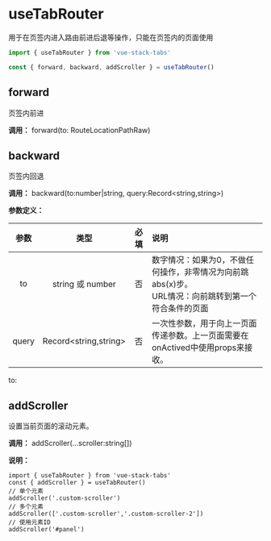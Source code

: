 # useTabRouter

用于在页签内进入路由前进后退等操作，只能在页签内的页面使用

```typescript
import { useTabRouter } from 'vue-stack-tabs'

const { forward, backward, addScroller } = useTabRouter()
```

## forward

页签内前进

**调用：** forward(to: RouteLocationPathRaw)

## backward

页签内回退

**调用：** backward(to:number|string, query:Record<string,string>)

**参数定义：**

|  参数   |          类型           | 必填 | 说明                                                          |
|:-----:|:---------------------:|:--:|:------------------------------------------------------------|
|  to   |    string 或 number    | 否  | 数字情况：如果为0，不做任何操作，非零情况为向前跳abs(x)步。<br/>URL情况：向前跳转到第一个符合条件的页面 |
| query | Record<string,string> | 否  | 一次性参数，用于向上一页面传递参数。上一页面需要在onActived中使用props来接收。              |


to:

## addScroller

设置当前页面的滚动元素。

**调用：** addScroller(...scroller:string[])

**说明：**

```typescript:line-numbers
import { useTabRouter } from 'vue-stack-tabs'
const { addScroller } = useTabRouter()
// 单个元素
addScroller('.custom-scroller')
// 多个元素
addScroller(['.custom-scroller','.custom-scroller-2'])
// 使用元素ID
addScroller('#panel')
```